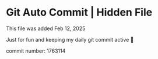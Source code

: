 # Git Auto Commit | Hidden File

This file was added Feb 12, 2025

Just for fun and keeping my daily git commit active 🤪

commit number: 1763114
